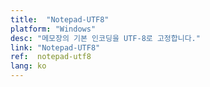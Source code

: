 ```yaml
---
title:  "Notepad-UTF8"
platform: "Windows"
desc: "메모장의 기본 인코딩을 UTF-8로 고정합니다."
link: "Notepad-UTF8"
ref:  notepad-utf8
lang: ko
---
```

